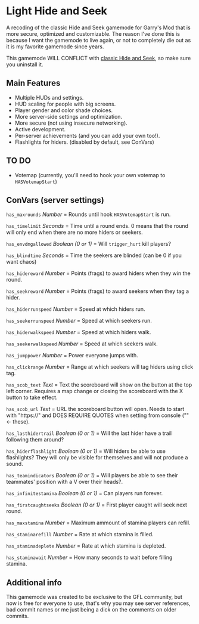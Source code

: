 # Light Hide and Seek

A recoding of the classic Hide and Seek gamemode for Garry's Mod that is more secure, optimized and customizable. The reason I've done this is because I want the gamemode to live again, or not to completely die out as it is my favorite gamemode since years.

This gamemode WILL CONFLICT with [classic Hide and Seek](https://steamcommunity.com/sharedfiles/filedetails/?id=266512527), so make sure you uninstall it.

## Main Features

- Multiple HUDs and settings.
- HUD scaling for people with big screens.
- Player gender and color shade choices.
- More server-side settings and optimization.
- More secure (not using insecure networking).
- Active development.
- Per-server achievements (and you can add your own too!).
- Flashlights for hiders. (disabled by default, see ConVars)

## TO DO

- Votemap (currently, you'll need to hook your own votemap to `HASVotemapStart`)

## ConVars (server settings)

`has_maxrounds` _Number_ = Rounds until hook `HASVotemapStart` is run.

`has_timelimit` _Seconds_ = Time until a round ends. 0 means that the round will only end when there are no more hiders or seekers.

`has_envdmgallowed` _Boolean (0 or 1)_ = Will `trigger_hurt` kill players?

`has_blindtime` _Seconds_ = Time the seekers are blinded (can be 0 if you want chaos)

`has_hidereward` _Number_ = Points (frags) to award hiders when they win the round.

`has_seekreward` _Number_ = Points (frags) to award seekers when they tag a hider.

`has_hiderrunspeed` _Number_ = Speed at which hiders run.

`has_seekerrunspeed` _Number_ = Speed at which seekers run.

`has_hiderwalkspeed` _Number_ = Speed at which hiders walk.

`has_seekerwalkspeed` _Number_ = Speed at which seekers walk.

`has_jumppower` _Number_ = Power everyone jumps with.

`has_clickrange` _Number_ = Range at which seekers will tag hiders using click tag.

`has_scob_text` _Text_ = Text the scoreboard will show on the button at the top left corner. Requires a map change or closing the scoreboard with the X button to take effect.

`has_scob_url` _Text_ = URL the scoreboard button will open. Needs to start with "https://" and DOES REQUIRE QUOTES when setting from console ("" <- these).

`has_lasthidertrail` _Boolean (0 or 1)_ = Will the last hider have a trail following them around?

`has_hiderflashlight` _Boolean (0 or 1)_ = Will hiders be able to use flashlights? They will only be visible for themselves and will not produce a sound.

`has_teamindicators` _Boolean (0 or 1)_ = Will players be able to see their teammates' position with a V over their heads?.

`has_infinitestamina` _Boolean (0 or 1)_ = Can players run forever.

`has_firstcaughtseeks` _Boolean (0 or 1)_ = First player caught will seek next round.

`has_maxstamina` _Number_ = Maximum ammount of stamina players can refill.

`has_staminarefill` _Number_ = Rate at which stamina is filled.

`has_staminadeplete` _Number_ = Rate at which stamina is depleted.

`has_staminawait` _Number_ = How many seconds to wait before filling stamina.

## Additional info

This gamemode was created to be exclusive to the GFL community, but now is free for everyone to use, that's why you may see server references, bad commit names or me just being a dick on the comments on older commits.

